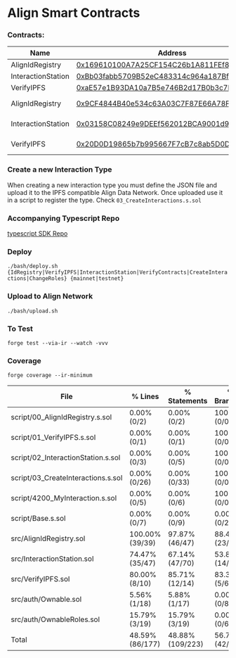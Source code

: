 # Align Smart Contracts

### Contracts:

| Name               | Address                                                                                                                                   | abi                                 | network           | version |
| ------------------ | ----------------------------------------------------------------------------------------------------------------------------------------- | ----------------------------------- | ----------------- | ------- |
| AlignIdRegistry    | [0x169610100A7A25CF154C26b1A811FEf8592b27A8](https://optimistic.etherscan.io/address/0x169610100A7A25CF154C26b1A811FEf8592b27A8)          | [abi](/abi/AlignIdRegistry.json)    | Optimisim         | v1.0.0  |
| InteractionStation | [0xBb03fabb5709B52eC483314c964a187Bf447E508](https://optimistic.etherscan.io/address/0xBb03fabb5709B52eC483314c964a187Bf447E508)          | [abi](/abi/InteractionStation.json) | Optimisim         | v1.0.0  |
| VerifyIPFS         | [0xaE57e1B93DA10a7B5e746B2d17B0b3c7D90B2dDa](https://optimistic.etherscan.io/address/0xaE57e1B93DA10a7B5e746B2d17B0b3c7D90B2dDa)          | [abi](/abi/VerifyIPFS.json)         | Optimisim         | v1.0.0  |
| AlignIdRegistry    | [0x9CF4844B40e534c63A03C7F87E66A78F36fc92cA](https://sepolia-optimistic.etherscan.io/address/0x9CF4844B40e534c63A03C7F87E66A78F36fc92cA)  | [abi](/abi/AlignIdRegistry.json)    | Optimisim Sepolia | v1.0.0  |
| InteractionStation | [0x03158C08249e9DEEf562012BCA9001d9D686C692](https://sepolia-optimistic.etherscan.io/address/0x03158C08249e9DEEf562012BCA9001d9D686C692)  | [abi](/abi/InteractionStation.json) | Optimisim Sepolia | v1.0.0  |
| VerifyIPFS         | [0x20D0D19865b7b995667F7cB7c8ab5D0D774a10F4](https://sepolia-optimistic.etherscan.io/address/0x20D0D19865b7b995667F7cB7c8ab5D0D774a10F4)( | [abi](/abi/VerifyIPFS.json)         | Optimisim Sepolia | v1.0.0  |

### Create a new Interaction Type

When creating a new interaction type you must define the JSON file and upload it to the IPFS compatible Align Data
Network. Once uploaded use it in a script to register the type. Check `03_CreateInteractions.s.sol`

### Accompanying Typescript Repo

[typescript SDK Repo](https://github.com/alignnetwork/align-sdk)

### Deploy

`./bash/deploy.sh {IdRegistry|VerifyIPFS|InteractionStation|VerifyContracts|CreateInteractions|ChangeRoles} {mainnet|testnet}`

### Upload to Align Network

`./bash/upload.sh`

### To Test

`forge test --via-ir --watch -vvv`

### Coverage

`forge coverage --ir-minimum`

| File                               | % Lines         | % Statements     | % Branches     | % Funcs        |
| ---------------------------------- | --------------- | ---------------- | -------------- | -------------- |
| script/00_AlignIdRegistry.s.sol    | 0.00% (0/2)     | 0.00% (0/2)      | 100.00% (0/0)  | 0.00% (0/1)    |
| script/01_VerifyIPFS.s.sol         | 0.00% (0/1)     | 0.00% (0/1)      | 100.00% (0/0)  | 0.00% (0/1)    |
| script/02_InteractionStation.s.sol | 0.00% (0/3)     | 0.00% (0/5)      | 100.00% (0/0)  | 0.00% (0/1)    |
| script/03_CreateInteractions.s.sol | 0.00% (0/26)    | 0.00% (0/33)     | 100.00% (0/0)  | 0.00% (0/1)    |
| script/4200_MyInteraction.s.sol    | 0.00% (0/5)     | 0.00% (0/6)      | 100.00% (0/0)  | 0.00% (0/1)    |
| script/Base.s.sol                  | 0.00% (0/7)     | 0.00% (0/9)      | 0.00% (0/2)    | 0.00% (0/2)    |
| src/AlignIdRegistry.sol            | 100.00% (39/39) | 97.87% (46/47)   | 88.46% (23/26) | 100.00% (9/9)  |
| src/InteractionStation.sol         | 74.47% (35/47)  | 67.14% (47/70)   | 53.85% (14/26) | 63.64% (7/11)  |
| src/VerifyIPFS.sol                 | 80.00% (8/10)   | 85.71% (12/14)   | 83.33% (5/6)   | 100.00% (2/2)  |
| src/auth/Ownable.sol               | 5.56% (1/18)    | 5.88% (1/17)     | 0.00% (0/8)    | 30.77% (4/13)  |
| src/auth/OwnableRoles.sol          | 15.79% (3/19)   | 15.79% (3/19)    | 0.00% (0/6)    | 27.78% (5/18)  |
| Total                              | 48.59% (86/177) | 48.88% (109/223) | 56.76% (42/74) | 45.00% (27/60) |
